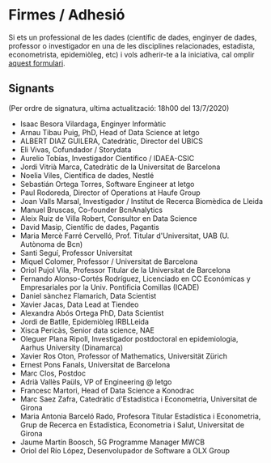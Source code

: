 # Firmes / Adhesió

Si ets un professional de les dades (científic de dades, enginyer de dades, professor o investigador en una
de les disciplines relacionades, estadista, econometrista, epidemiòleg, etc) 
i vols adherir-te a la iniciativa, cal omplir [aquest formulari](https://forms.gle/5mKtSATPb7C2qyau6).

## Signants

(Per ordre de signatura, ultima actualització: 18h00 del 13/7/2020)

* Isaac Besora Vilardaga, Enginyer Informàtic
* Arnau Tibau Puig, PhD, Head of Data Science at letgo
* ALBERT DIAZ GUILERA, Catedràtic, Director del UBICS
* Eli Vivas, Cofundador / Storydata 
* Aurelio Tobías, Investigador Científico / IDAEA-CSIC
* Jordi Vitrià Marca, Catedràtic de la Universitat de Barcelona
* Noelia Viles, Científica de dades, Nestlé
* Sebastián Ortega Torres, Software Engineer at letgo
* Paul Rodoreda, Director of Operations at Haufe Group
* Joan Valls Marsal, Investigador / Institut de Recerca Biomèdica de Lleida
* Manuel Bruscas, Co-founder BcnAnalytics 
* Aleix Ruiz de Villa Robert, Consultor en Data Science 
* David Masip,	Científic de dades, Pagantis
* Maria Mercè Farré Cervelló,	Prof. Titular d'Universitat, UAB (U. Autònoma de Bcn)
* Santi Seguí,	Professor Universitat
* Miquel Colomer,	Professor / Universitat de Barcelona
* Oriol Pujol Vila,	Professor Titular de la Universitat de Barcelona
* Fernando Alonso-Cortés Rodríguez,	Licenciado en CC Económicas y Empresariales por la Univ. Pontificia Comillas (ICADE)
* Daniel sànchez Flamarich,	Data Scientist
* Xavier Jacas, Data Lead at Tiendeo
* Alexandra Abós Ortega	PhD, Data Scientist
* Jordi de Batlle,	Epidemiòleg IRBLLeida
* Xisca Pericàs,	Senior data science, NAE
* Oleguer Plana Ripoll, Investigador postdoctoral en epidemiologia, Aarhus University (Dinamarca)
* Xavier Ros Oton, Professor of Mathematics, Universität Zürich
* Ernest Pons Fanals, Universitat de Barcelona
* Marc Clos, Postdoc
* Adrià Vallès Paüls, VP of Engineering @ letgo
* Francesc Martori,	Head of Data Science a Konodrac
* Marc Saez Zafra,	Catedràtic d'Estadística i Econometria, Universitat de Girona
* Maria Antonia Barceló Rado, Profesora Titular Estadística i Econometria, Grup de Recerca en Estadística, Econometria i Salut, Universitat de Girona
* Jaume Martín Boosch, 5G Programme Manager MWCB
* Oriol del Río López,	Desenvolupador de Software a OLX Group
